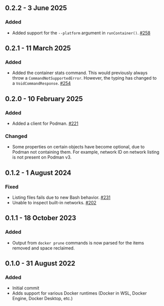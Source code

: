 ## 0.2.2 - 3 June 2025
### Added
* Added support for the `--platform` argument in `runContainer()`. [#258](https://github.com/microsoft/vscode-docker-extensibility/issues/258)

## 0.2.1 - 11 March 2025
### Added
* Added the container stats command. This would previously always throw a `CommandNotSupportedError`. However, the typing has changed to a `VoidCommandResponse`. [#254](https://github.com/microsoft/vscode-docker-extensibility/issues/254)

## 0.2.0 - 10 February 2025
### Added
* Added a client for Podman. [#221](https://github.com/microsoft/vscode-docker-extensibility/issues/221)

### Changed
* Some properties on certain objects have become optional, due to Podman not containing them. For example, network ID on network listing is not present on Podman v3.

## 0.1.2 - 1 August 2024
### Fixed
* Listing files fails due to new Bash behavior. [#231](https://github.com/microsoft/vscode-docker-extensibility/issues/231)
* Unable to inspect built-in networks. [#202](https://github.com/microsoft/vscode-docker-extensibility/issues/228)

## 0.1.1 - 18 October 2023
### Added
* Output from `docker prune` commands is now parsed for the items removed and space reclaimed.

## 0.1.0 - 31 August 2022
### Added
* Initial commit
* Adds support for various Docker runtimes (Docker in WSL, Docker Engine, Docker Desktop, etc.)
